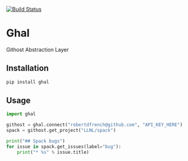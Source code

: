 [![Build Status](https://travis-ci.org/robertdfrench/ghal.svg?branch=master)](https://travis-ci.org/robertdfrench/ghal)
# Ghal
Githost Abstraction Layer

## Installation

```bash
pip install ghal
```

## Usage

```python
import ghal

githost = ghal.connect("robertdfrench@github.com", "API_KEY_HERE")
spack = githost.get_project("LLNL/spack")

print("## Spack bugs")
for issue in spack.get_issues(label="bug"):
    print("* %s" % issue.title)
```

